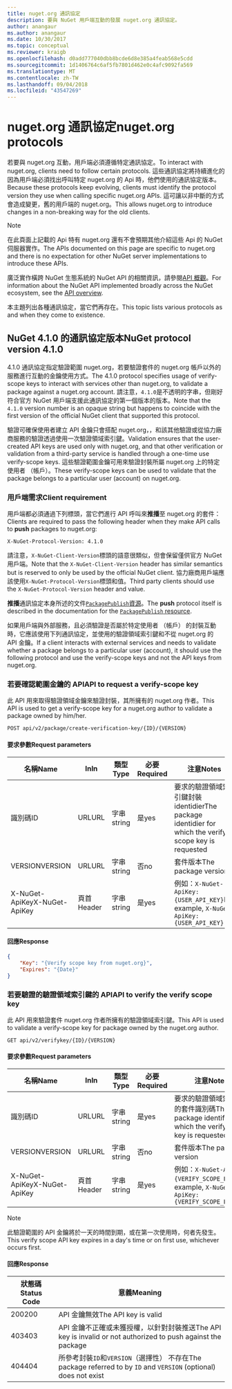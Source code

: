 ```yaml
---
title: nuget.org 通訊協定
description: 要與 NuGet 用戶端互動的發展 nuget.org 通訊協定。
author: anangaur
ms.author: anangaur
ms.date: 10/30/2017
ms.topic: conceptual
ms.reviewer: kraigb
ms.openlocfilehash: d0add777040dbb8bcde6d8e385a4feab568e5cdd
ms.sourcegitcommit: 1d1406764c6af5fb7801d462e0c4afc9092fa569
ms.translationtype: MT
ms.contentlocale: zh-TW
ms.lasthandoff: 09/04/2018
ms.locfileid: "43547269"
---
```

# <a name="nugetorg-protocols"></a><span data-ttu-id="e0503-103">nuget.org 通訊協定</span><span class="sxs-lookup"><span data-stu-id="e0503-103">nuget.org protocols</span></span>

<span data-ttu-id="e0503-104">若要與 nuget.org 互動，用戶端必須遵循特定通訊協定。</span><span class="sxs-lookup"><span data-stu-id="e0503-104">To interact with nuget.org, clients need to follow certain protocols.</span></span> <span data-ttu-id="e0503-105">這些通訊協定將持續進化的因為用戶端必須找出呼叫特定 nuget.org 的 Api 時，他們使用的通訊協定版本。</span><span class="sxs-lookup"><span data-stu-id="e0503-105">Because these protocols keep evolving, clients must identify the protocol version they use when calling specific nuget.org APIs.</span></span> <span data-ttu-id="e0503-106">這可讓以非中斷的方式會造成變更，舊的用戶端的 nuget.org。</span><span class="sxs-lookup"><span data-stu-id="e0503-106">This allows nuget.org to introduce changes in a non-breaking way for the old clients.</span></span>

> [!Note]
> <span data-ttu-id="e0503-107">在此頁面上記載的 Api 特有 nuget.org 還有不會預期其他介紹這些 Api 的 NuGet 伺服器實作。</span><span class="sxs-lookup"><span data-stu-id="e0503-107">The APIs documented on this page are specific to nuget.org and there is no expectation for other NuGet server implementations to introduce these APIs.</span></span> 

<span data-ttu-id="e0503-108">廣泛實作橫跨 NuGet 生態系統的 NuGet API 的相關資訊，請參閱[API 概觀](overview.md)。</span><span class="sxs-lookup"><span data-stu-id="e0503-108">For information about the NuGet API implemented broadly across the NuGet ecosystem, see the [API overview](overview.md).</span></span>

<span data-ttu-id="e0503-109">本主題列出各種通訊協定，當它們再存在。</span><span class="sxs-lookup"><span data-stu-id="e0503-109">This topic lists various protocols as and when they come to existence.</span></span>

## <a name="nuget-protocol-version-410"></a><span data-ttu-id="e0503-110">NuGet 4.1.0 的通訊協定版本</span><span class="sxs-lookup"><span data-stu-id="e0503-110">NuGet protocol version 4.1.0</span></span>

<span data-ttu-id="e0503-111">4.1.0 通訊協定指定驗證範圍 nuget.org，若要驗證套件的 nuget.org 帳戶以外的服務進行互動的金鑰使用方式。</span><span class="sxs-lookup"><span data-stu-id="e0503-111">The 4.1.0 protocol specifies usage of verify-scope keys to interact with services other than nuget.org, to validate a package against a nuget.org account.</span></span> <span data-ttu-id="e0503-112">請注意，`4.1.0`是不透明的字串，但剛好符合官方 NuGet 用戶端支援此通訊協定的第一個版本的版本。</span><span class="sxs-lookup"><span data-stu-id="e0503-112">Note that the `4.1.0` version number is an opaque string but happens to coincide with the first version of the official NuGet client that supported this protocol.</span></span>

<span data-ttu-id="e0503-113">驗證可確保使用者建立 API 金鑰只會搭配 nuget.org，，和該其他驗證或從協力廠商服務的驗證透過使用一次驗證領域索引鍵。</span><span class="sxs-lookup"><span data-stu-id="e0503-113">Validation ensures that the user-created API keys are used only with nuget.org, and that other verification or validation from a third-party service is handled through a one-time use verify-scope keys.</span></span> <span data-ttu-id="e0503-114">這些驗證範圍金鑰可用來驗證封裝所屬 nuget.org 上的特定使用者 （帳戶）。</span><span class="sxs-lookup"><span data-stu-id="e0503-114">These verify-scope keys can be used to validate that the package belongs to a particular user (account) on nuget.org.</span></span>

### <a name="client-requirement"></a><span data-ttu-id="e0503-115">用戶端需求</span><span class="sxs-lookup"><span data-stu-id="e0503-115">Client requirement</span></span>

<span data-ttu-id="e0503-116">用戶端都必須通過下列標頭，當它們進行 API 呼叫來**推播**至 nuget.org 的套件：</span><span class="sxs-lookup"><span data-stu-id="e0503-116">Clients are required to pass the following header when they make API calls to **push** packages to nuget.org:</span></span>

    X-NuGet-Protocol-Version: 4.1.0

<span data-ttu-id="e0503-117">請注意，`X-NuGet-Client-Version`標頭的語意很類似，但會保留僅供官方 NuGet 用戶端。</span><span class="sxs-lookup"><span data-stu-id="e0503-117">Note that the `X-NuGet-Client-Version` header has similar semantics but is reserved to only be used by the official NuGet client.</span></span> <span data-ttu-id="e0503-118">協力廠商用戶端應該使用`X-NuGet-Protocol-Version`標頭和值。</span><span class="sxs-lookup"><span data-stu-id="e0503-118">Third party clients should use the `X-NuGet-Protocol-Version` header and value.</span></span>

<span data-ttu-id="e0503-119">**推播**通訊協定本身所述的文件[`PackagePublish`資源](package-publish-resource.md)。</span><span class="sxs-lookup"><span data-stu-id="e0503-119">The **push** protocol itself is described in the documentation for the [`PackagePublish` resource](package-publish-resource.md).</span></span>

<span data-ttu-id="e0503-120">如果用戶端與外部服務，且必須驗證是否屬於特定使用者 （帳戶） 的封裝互動時，它應該使用下列通訊協定，並使用的驗證領域索引鍵和不從 nuget.org 的 API 金鑰。</span><span class="sxs-lookup"><span data-stu-id="e0503-120">If a client interacts with external services and needs to validate whether a package belongs to a particular user (account), it should use the following protocol and use the verify-scope keys and not the API keys from nuget.org.</span></span>

### <a name="api-to-request-a-verify-scope-key"></a><span data-ttu-id="e0503-121">若要確認範圍金鑰的 API</span><span class="sxs-lookup"><span data-stu-id="e0503-121">API to request a verify-scope key</span></span>

<span data-ttu-id="e0503-122">此 API 用來取得驗證領域金鑰來驗證封裝，其所擁有的 nuget.org 作者。</span><span class="sxs-lookup"><span data-stu-id="e0503-122">This API is used to get a verify-scope key for a nuget.org author to validate a package owned by him/her.</span></span>

    POST api/v2/package/create-verification-key/{ID}/{VERSION}

#### <a name="request-parameters"></a><span data-ttu-id="e0503-123">要求參數</span><span class="sxs-lookup"><span data-stu-id="e0503-123">Request parameters</span></span>

<span data-ttu-id="e0503-124">名稱</span><span class="sxs-lookup"><span data-stu-id="e0503-124">Name</span></span>           | <span data-ttu-id="e0503-125">In</span><span class="sxs-lookup"><span data-stu-id="e0503-125">In</span></span>     | <span data-ttu-id="e0503-126">類型</span><span class="sxs-lookup"><span data-stu-id="e0503-126">Type</span></span>   | <span data-ttu-id="e0503-127">必要</span><span class="sxs-lookup"><span data-stu-id="e0503-127">Required</span></span> | <span data-ttu-id="e0503-128">注意</span><span class="sxs-lookup"><span data-stu-id="e0503-128">Notes</span></span>
-------------- | ------ | ------ | -------- | -----
<span data-ttu-id="e0503-129">識別碼</span><span class="sxs-lookup"><span data-stu-id="e0503-129">ID</span></span>             | <span data-ttu-id="e0503-130">URL</span><span class="sxs-lookup"><span data-stu-id="e0503-130">URL</span></span>    | <span data-ttu-id="e0503-131">字串</span><span class="sxs-lookup"><span data-stu-id="e0503-131">string</span></span> | <span data-ttu-id="e0503-132">是</span><span class="sxs-lookup"><span data-stu-id="e0503-132">yes</span></span>      | <span data-ttu-id="e0503-133">要求的驗證領域索引鍵封裝 identidier</span><span class="sxs-lookup"><span data-stu-id="e0503-133">The package identidier for which the verify scope key is requested</span></span>
<span data-ttu-id="e0503-134">VERSION</span><span class="sxs-lookup"><span data-stu-id="e0503-134">VERSION</span></span>        | <span data-ttu-id="e0503-135">URL</span><span class="sxs-lookup"><span data-stu-id="e0503-135">URL</span></span>    | <span data-ttu-id="e0503-136">字串</span><span class="sxs-lookup"><span data-stu-id="e0503-136">string</span></span> | <span data-ttu-id="e0503-137">否</span><span class="sxs-lookup"><span data-stu-id="e0503-137">no</span></span>       | <span data-ttu-id="e0503-138">套件版本</span><span class="sxs-lookup"><span data-stu-id="e0503-138">The package version</span></span>
<span data-ttu-id="e0503-139">X-NuGet-ApiKey</span><span class="sxs-lookup"><span data-stu-id="e0503-139">X-NuGet-ApiKey</span></span> | <span data-ttu-id="e0503-140">頁首</span><span class="sxs-lookup"><span data-stu-id="e0503-140">Header</span></span> | <span data-ttu-id="e0503-141">字串</span><span class="sxs-lookup"><span data-stu-id="e0503-141">string</span></span> | <span data-ttu-id="e0503-142">是</span><span class="sxs-lookup"><span data-stu-id="e0503-142">yes</span></span>      | <span data-ttu-id="e0503-143">例如：`X-NuGet-ApiKey: {USER_API_KEY}`</span><span class="sxs-lookup"><span data-stu-id="e0503-143">For example, `X-NuGet-ApiKey: {USER_API_KEY}`</span></span>

#### <a name="response"></a><span data-ttu-id="e0503-144">回應</span><span class="sxs-lookup"><span data-stu-id="e0503-144">Response</span></span>

```json
{
    "Key": "{Verify scope key from nuget.org}",
    "Expires": "{Date}"
}
```

### <a name="api-to-verify-the-verify-scope-key"></a><span data-ttu-id="e0503-145">若要驗證的驗證領域索引鍵的 API</span><span class="sxs-lookup"><span data-stu-id="e0503-145">API to verify the verify scope key</span></span>

<span data-ttu-id="e0503-146">此 API 用來驗證套件 nuget.org 作者所擁有的驗證領域索引鍵。</span><span class="sxs-lookup"><span data-stu-id="e0503-146">This API is used to validate a verify-scope key for package owned by the nuget.org author.</span></span>

    GET api/v2/verifykey/{ID}/{VERSION}

#### <a name="request-parameters"></a><span data-ttu-id="e0503-147">要求參數</span><span class="sxs-lookup"><span data-stu-id="e0503-147">Request parameters</span></span>

<span data-ttu-id="e0503-148">名稱</span><span class="sxs-lookup"><span data-stu-id="e0503-148">Name</span></span>           | <span data-ttu-id="e0503-149">In</span><span class="sxs-lookup"><span data-stu-id="e0503-149">In</span></span>     | <span data-ttu-id="e0503-150">類型</span><span class="sxs-lookup"><span data-stu-id="e0503-150">Type</span></span>   | <span data-ttu-id="e0503-151">必要</span><span class="sxs-lookup"><span data-stu-id="e0503-151">Required</span></span> | <span data-ttu-id="e0503-152">注意</span><span class="sxs-lookup"><span data-stu-id="e0503-152">Notes</span></span>
-------------  | ------ | ------ | -------- | -----
<span data-ttu-id="e0503-153">識別碼</span><span class="sxs-lookup"><span data-stu-id="e0503-153">ID</span></span>             | <span data-ttu-id="e0503-154">URL</span><span class="sxs-lookup"><span data-stu-id="e0503-154">URL</span></span>    | <span data-ttu-id="e0503-155">字串</span><span class="sxs-lookup"><span data-stu-id="e0503-155">string</span></span> | <span data-ttu-id="e0503-156">是</span><span class="sxs-lookup"><span data-stu-id="e0503-156">yes</span></span>      | <span data-ttu-id="e0503-157">要求的驗證領域索引鍵的套件識別碼</span><span class="sxs-lookup"><span data-stu-id="e0503-157">The package identifier for which the verify scope key is requested</span></span>
<span data-ttu-id="e0503-158">VERSION</span><span class="sxs-lookup"><span data-stu-id="e0503-158">VERSION</span></span>        | <span data-ttu-id="e0503-159">URL</span><span class="sxs-lookup"><span data-stu-id="e0503-159">URL</span></span>    | <span data-ttu-id="e0503-160">字串</span><span class="sxs-lookup"><span data-stu-id="e0503-160">string</span></span> | <span data-ttu-id="e0503-161">否</span><span class="sxs-lookup"><span data-stu-id="e0503-161">no</span></span>       | <span data-ttu-id="e0503-162">套件版本</span><span class="sxs-lookup"><span data-stu-id="e0503-162">The package version</span></span>
<span data-ttu-id="e0503-163">X-NuGet-ApiKey</span><span class="sxs-lookup"><span data-stu-id="e0503-163">X-NuGet-ApiKey</span></span> | <span data-ttu-id="e0503-164">頁首</span><span class="sxs-lookup"><span data-stu-id="e0503-164">Header</span></span> | <span data-ttu-id="e0503-165">字串</span><span class="sxs-lookup"><span data-stu-id="e0503-165">string</span></span> | <span data-ttu-id="e0503-166">是</span><span class="sxs-lookup"><span data-stu-id="e0503-166">yes</span></span>      | <span data-ttu-id="e0503-167">例如：`X-NuGet-ApiKey: {VERIFY_SCOPE_KEY}`</span><span class="sxs-lookup"><span data-stu-id="e0503-167">For example, `X-NuGet-ApiKey: {VERIFY_SCOPE_KEY}`</span></span>

> [!Note]
> <span data-ttu-id="e0503-168">此驗證範圍的 API 金鑰將於一天的時間到期，或在第一次使用時，何者先發生。</span><span class="sxs-lookup"><span data-stu-id="e0503-168">This verify scope API key expires in a day's time or on first use, whichever occurs first.</span></span>

#### <a name="response"></a><span data-ttu-id="e0503-169">回應</span><span class="sxs-lookup"><span data-stu-id="e0503-169">Response</span></span>

<span data-ttu-id="e0503-170">狀態碼</span><span class="sxs-lookup"><span data-stu-id="e0503-170">Status Code</span></span> | <span data-ttu-id="e0503-171">意義</span><span class="sxs-lookup"><span data-stu-id="e0503-171">Meaning</span></span>
----------- | -------
<span data-ttu-id="e0503-172">200</span><span class="sxs-lookup"><span data-stu-id="e0503-172">200</span></span>         | <span data-ttu-id="e0503-173">API 金鑰無效</span><span class="sxs-lookup"><span data-stu-id="e0503-173">The API key is valid</span></span>
<span data-ttu-id="e0503-174">403</span><span class="sxs-lookup"><span data-stu-id="e0503-174">403</span></span>         | <span data-ttu-id="e0503-175">API 金鑰不正確或未獲授權，以針對封裝推送</span><span class="sxs-lookup"><span data-stu-id="e0503-175">The API key is invalid or not authorized to push against the package</span></span>
<span data-ttu-id="e0503-176">404</span><span class="sxs-lookup"><span data-stu-id="e0503-176">404</span></span>         | <span data-ttu-id="e0503-177">所參考封裝`ID`和`VERSION`（選擇性） 不存在</span><span class="sxs-lookup"><span data-stu-id="e0503-177">The package referred to by `ID` and `VERSION` (optional) does not exist</span></span>
